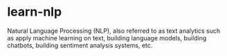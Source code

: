 # learn-nlp
Natural Language Processing (NLP), also referred to as text analytics such as apply machine learning on text, building language models, building chatbots, building sentiment analysis systems, etc.
